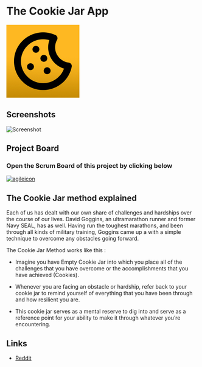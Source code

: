# The Cookie Jar App

![CookieJ Logo](/public/images/ios/apple-touch-icon.jpg)

## Screenshots
![Screenshot](https://imgur.com/vl5FUO7.png)

## Project Board
### Open the Scrum Board of this project by clicking below
[![agileicon](https://user-images.githubusercontent.com/25458706/167161157-13718b34-f371-4bdd-89c5-8eb0aeaf1b32.png)](https://github.com/users/omarboulbaze/projects/3)

## The Cookie Jar method explained

Each of us has dealt with our own share of challenges and hardships over the course of our lives. David Goggins, an ultramarathon runner and former Navy SEAL, has as well. Having run the toughest marathons, and been through all kinds of military training, Goggins came up a with a simple technique to overcome any obstacles going forward.

The Cookie Jar Method works like this :

- Imagine you have Empty Cookie Jar into which you place all of the challenges that you have overcome or the accomplishments that you have achieved (Cookies).

- Whenever you are facing an obstacle or hardship, refer back to your cookie jar to remind yourself of everything that you have been through and how resilient you are.

- This cookie jar serves as a mental reserve to dig into and serve as a reference point for your ability to make it through whatever you’re encountering.

## Links
- [Reddit](https://www.reddit.com/r/davidgoggins/comments/le2cns/david_goggins_cookie_jar_method_showed_me_how_to/)
